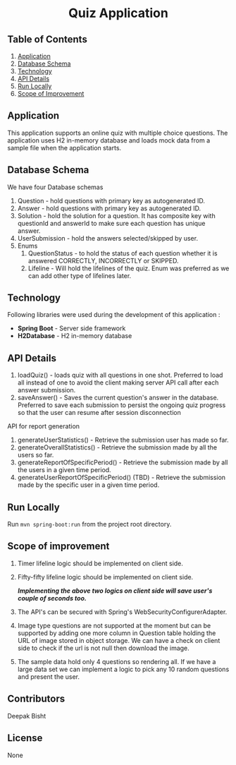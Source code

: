 <h1 align="center">
<br>
  Quiz Application
  <br>
</h1>


## Table of Contents ##
1. [Application](#Application)
2. [Database Schema](#Database-Schema)
3. [Technology](#Technology)
4. [API Details](#API-Details)
5. [Run Locally](#Running-the-application-locally)
6. [Scope of Improvement](#Scope-of-improvement)

## Application ##
This application supports an online quiz with multiple choice questions.
The application uses H2 in-memory database and loads mock data from a sample file when the application starts.

## Database Schema ##
We have four Database schemas
1. Question - hold questions with primary key as autogenerated ID.
2. Answer - hold questions with primary key as autogenerated ID.
3. Solution - hold the solution for a question. It has composite key with questionId and answerId to make sure each question has unique answer.
4. UserSubmission - hold the answers selected/skipped by user.
5. Enums
   1. QuestionStatus - to hold the status of each question whether it is answered CORRECTLY, INCORRECTLY or SKIPPED.
   2. Lifeline - Will hold the lifelines of the quiz. Enum was preferred as we can add other type of lifelines later.

## Technology ##
Following libraries were used during the development of this application :
- **Spring Boot** - Server side framework
- **H2Database** - H2 in-memory database

## API Details ##
1. loadQuiz() - loads quiz with all questions in one shot. Preferred to load all instead of one to avoid the client making server API call after each answer submission.
2. saveAnswer() - Saves the current question's answer in the database. Preferred to save each submission to persist the ongoing quiz progress so that the user can resume after session disconnection

API for report generation 
1. generateUserStatistics() - Retrieve the submission user has made so far.
2. generateOverallStatistics() - Retrieve the submission made by all the users so far.
3. generateReportOfSpecificPeriod() - Retrieve the submission made by all the users in a given time period.
4. generateUserReportOfSpecificPeriod() (TBD) - Retrieve the submission made by the specific user in a given time period.

## Run Locally ##
Run `mvn spring-boot:run` from the project root directory.

## Scope of improvement ##
1. Timer lifeline logic should be implemented on client side. 
2. Fifty-fifty lifeline logic should be implemented on client side. 

   **_Implementing the above two logics on client side will save user's couple of seconds too._**
3. The API's can be secured with Spring's WebSecurityConfigurerAdapter.
4. Image type questions are not supported at the moment but can be supported by adding one more column in Question table holding the URL of image stored in object storage. We can have a check on client side to check if the url is not null then download the image.
5. The sample data hold only 4 questions so rendering all. If we have a large data set we can implement a logic to pick any 10 random questions and present the user.

## Contributors ##
Deepak Bisht

## License ##
None